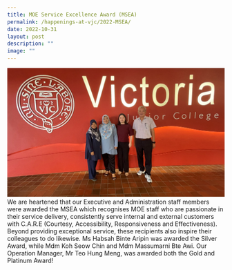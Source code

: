 ```yaml
---
title: MOE Service Excellence Award (MSEA)
permalink: /happenings-at-vjc/2022-MSEA/
date: 2022-10-31
layout: post
description: ""
image: ""
---
```



![](/images/Happening%20at%20VJC/2022%2032%20MSEA.jpg)
We are heartened that our Executive and Administration staff members were awarded the MSEA which recognises MOE staff who are passionate in their service delivery, consistently serve internal and external customers with C.A.R.E (Courtesy, Accessibility, Responsiveness and Effectiveness). Beyond providing exceptional service, these recipients also inspire their colleagues to do likewise. Ms Habsah Binte Aripin was awarded the Silver Award, while Mdm Koh Seow Chin and Mdm Massumarni Bte Awi. Our Operation Manager, Mr Teo Hung Meng, was awarded both the Gold and Platinum Award!